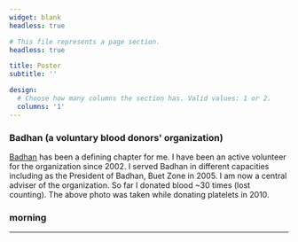 ```yaml
---
widget: blank
headless: true

# This file represents a page section.
headless: true

title: Poster
subtitle: ''

design:
  # Choose how many columns the section has. Valid values: 1 or 2.
  columns: '1'
---
```


### Badhan (a voluntary  blood donors' organization) 

[Badhan](https://www.badhan.org) has been a defining chapter for me. I have been an active volunteer for the organization since 2002. I served Badhan in different capacities including as the President of Badhan, Buet Zone in 2005. I am now a central adviser of the organization. So far I donated blood ~30 times (lost counting). The above photo was taken while donating platelets in 2010.


### morning

---
